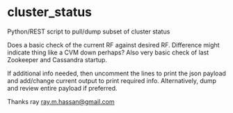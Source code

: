 # cluster_status
Python/REST script to pull/dump subset of cluster status

Does a basic check of the current RF against desired RF. Difference might indicate thing like a CVM down perhaps? Also very basic check of last Zookeeper and Cassandra startup.

If additional info needed, then uncomment the lines to print the json payload and add/change current output to print required info. Alternatively, dump and  review entire payload if preferred.

Thanks
ray
ray.m.hassan@gmail.com
